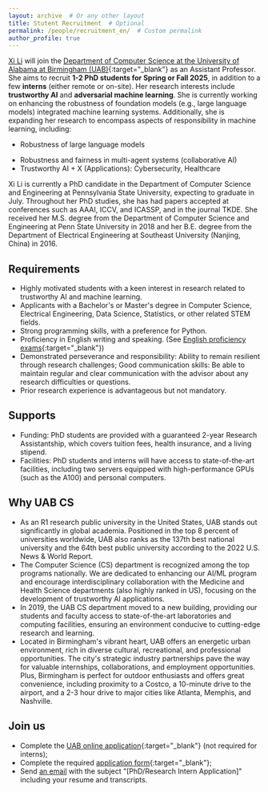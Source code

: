 ```yaml
---
layout: archive  # Or any other layout
title: Stutent Recruitment  # Optional
permalink: /people/recruitment_en/  # Custom permalink
author_profile: true
---
```


[Xi Li](https://lixi1994.github.io/) will join the [Department of Computer Science at the University of Alabama at Birmingham (UAB)](https://www.uab.edu/cas/computerscience/){:target="_blank"} as an Assistant Professor. She aims to recruit <strong>1-2 PhD students for Spring or Fall 2025</strong>, in addition to a few <strong>interns</strong> (either remote or on-site).
Her research interests include <strong>trustworthy AI</strong> and <strong>adversarial machine learning</strong>. She is currently working on enhancing the robustness of foundation models (e.g., large language models) integrated machine learning systems. Additionally, she is expanding her research to encompass aspects of responsibility in machine learning, including:
* Robustness of large language models
<!-- * Equitable participation and collaborative learning in foundation model integrated machine learning frameworks. -->
* Robustness and fairness in multi-agent systems (collaborative AI)
* Trustworthy AI + X (Applications): Cybersecurity, Healthcare

Xi Li is currently a PhD candidate in the Department of Computer Science and Engineering at Pennsylvania State University, expecting to graduate in July. Throughout her PhD studies, she has had papers accepted at conferences such as AAAI, ICCV, and ICASSP, and in the journal TKDE. She received her M.S. degree from the Department of Computer Science and Engineering at Penn State University in 2018 and her B.E. degree from the Department of Electrical Engineering at Southeast University (Nanjing, China) in 2016.

## Requirements
* Highly motivated students with a keen interest in research related to trustworthy AI and machine learning.
* Applicants with a Bachelor's or Master's degree in Computer Science, Electrical Engineering, Data Science, Statistics, or other related STEM fields.
* Strong programming skills, with a preference for Python.
* Proficiency in English writing and speaking. (See [English proficiency exams](https://www.uab.edu/gradadmissions/apply/international-applicants){:target="_blank"})
* Demonstrated perseverance and responsibility: Ability to remain resilient through research challenges; Good communication skills: Be able to maintain regular and clear communication with the advisor about any research difficulties or questions.
* Prior research experience is advantageous but not mandatory.

## Supports
* Funding: PhD students are provided with a guaranteed 2-year Research Assistantship, which covers tuition fees, health insurance, and a living stipend.
* Facilities: PhD students and interns will have access to state-of-the-art facilities, including two servers equipped with high-performance GPUs (such as the A100) and personal computers.

## Why UAB CS
* As an R1 research public university in the United States, UAB stands out significantly in global academia. Positioned in the top 8 percent of universities worldwide, UAB also ranks as the 137th best national university and the 64th best public university according to the 2022 U.S. News & World Report. 
* The Computer Science (CS) department is recognized among the top programs nationally. We are dedicated to enhancing our AI/ML program and encourage interdisciplinary collaboration with the Medicine and Health Science departments (also highly ranked in US), focusing on the development of trustworthy AI applications.
* In 2019, the UAB CS department moved to a new building, providing our students and faculty access to state-of-the-art laboratories and computing facilities, ensuring an environment conducive to cutting-edge research and learning.
* Located in Birmingham's vibrant heart, UAB offers an energetic urban environment, rich in diverse cultural, recreational, and professional opportunities. The city's strategic industry partnerships pave the way for valuable internships, collaborations, and employment opportunities. Plus, Birmingham is perfect for outdoor enthusiasts and offers great convenience, including proximity to a Costco, a 10-minute drive to the airport, and a 2-3 hour drive to major cities like Atlanta, Memphis, and Nashville.

## Join us
* Complete the [UAB online application](https://cloud.reach.uab.edu/graduate-application){:target="_blank"} (not required for interns); 
* Complete the required [application form](https://docs.google.com/forms/d/e/1FAIpQLSfGtj94hbRxiWA-txzr-3LTNeGBt3xZOkX3vlwXLwT9AiCCTA/viewform?usp=sf_link){:target="_blank"}; 
* Send [an email](mailto:xili.recruitment@gmail.com) with the subject "[PhD/Research Intern Application]" including your resume and transcripts.